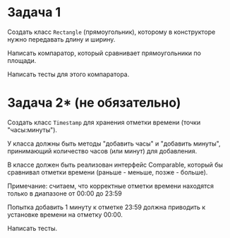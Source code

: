 # Задача 1

Создать класс `Rectangle` (прямоугольник), которому в конструкторе нужно передавать длину и ширину.

Написать компаратор, который сравнивает прямоугольники по площади.

Написать тесты для этого компаратора.

# Задача 2* (не обязательно)

Создать класс `Timestamp` для хранения отметки времени (точки "часы:минуты").

У класса должны быть методы "добавить часы" и "добавить минуты", принимающий количество часов (или минут) для добавления.

В классе должен быть реализован интерфейс Comparable, который бы сравнивал отметки времени (раньше - меньше, позже - больше).

Примечание: считаем, что корректные отметки времени находятся только в диапазоне от 00:00 до 23:59

Попытка добавить 1 минуту к отметке 23:59 должна приводить к установке времени на отметку 00:00.

Написать тесты.
